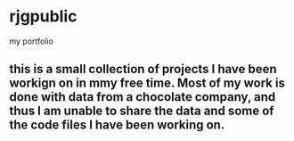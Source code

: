 # rjgpublic
my portfolio
## this is a small collection of projects I have been workign on in mmy free time. Most of my work is done with data from a chocolate company, and thus I am unable to share the data and some of the code files I have been working on.
